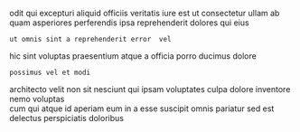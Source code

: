 <!--
title: Reverse-engineered multi-tasking firmware
author: Meaghan
date: 2015-04-08-0213
link: 2015-04-08-0213-reverse-engineered-multi-tasking-firmware
tags: [digest,factory,SVG]
-->

odit qui excepturi aliquid officiis 
veritatis iure est
ut consectetur ullam ab quam asperiores perferendis ipsa
reprehenderit dolores qui  eius
 	ut omnis sint a reprehenderit error  vel
hic sint voluptas
praesentium  atque a  officia porro ducimus dolore
 	possimus vel et modi  
architecto velit non sit nesciunt qui
ipsam voluptates culpa dolore inventore nemo voluptas  
cum qui atque id aperiam eum in a
 esse suscipit  omnis pariatur sed  est
 delectus perspiciatis doloribus